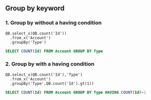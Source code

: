 ## Group by keyword

### 1. Group by without a having condition
  ```apex
  QB.select_x(QB.count('Id'))
    .from_x('Account')
    .groupBy('Type')
  ```
  ```sql
  SELECT COUNT(Id) FROM Account GROUP BY Type
  ```
  
### 2. Group by with a having condition  
  ```apex
  QB.select_x(QB.count('Id'),'Type')
    .from_x('Account')
    .groupBy('Type',QB.count('Id').gt(1))
  ```
  ```sql
  SELECT COUNT(Id) FROM Account GROUP BY Type HAVING COUNT(Id)>1
  ```
